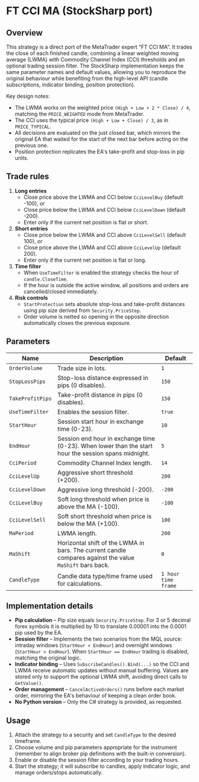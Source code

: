 # FT CCI MA (StockSharp port)

## Overview
This strategy is a direct port of the MetaTrader expert "FT CCI MA". It trades the close of each finished candle, combining a linear weighted moving average (LWMA) with Commodity Channel Index (CCI) thresholds and an optional trading session filter. The StockSharp implementation keeps the same parameter names and default values, allowing you to reproduce the original behaviour while benefiting from the high-level API (candle subscriptions, indicator binding, position protection).

Key design notes:
- The LWMA works on the weighted price `(High + Low + 2 * Close) / 4`, matching the `PRICE_WEIGHTED` mode from MetaTrader.
- The CCI uses the typical price `(High + Low + Close) / 3`, as in `PRICE_TYPICAL`.
- All decisions are evaluated on the just closed bar, which mirrors the original EA that waited for the start of the next bar before acting on the previous one.
- Position protection replicates the EA's take-profit and stop-loss in pip units.

## Trade rules
1. **Long entries**
   - Close price above the LWMA and CCI below `CciLevelBuy` (default -100), *or*
   - Close price below the LWMA and CCI below `CciLevelDown` (default -200).
   - Enter only if the current net position is flat or short.
2. **Short entries**
   - Close price below the LWMA and CCI above `CciLevelSell` (default 100), *or*
   - Close price above the LWMA and CCI above `CciLevelUp` (default 200).
   - Enter only if the current net position is flat or long.
3. **Time filter**
   - When `UseTimeFilter` is enabled the strategy checks the hour of `candle.CloseTime`.
   - If the hour is outside the active window, all positions and orders are cancelled/closed immediately.
4. **Risk controls**
   - `StartProtection` sets absolute stop-loss and take-profit distances using pip size derived from `Security.PriceStep`.
   - Order volume is netted so opening in the opposite direction automatically closes the previous exposure.

## Parameters
| Name | Description | Default |
| ---- | ----------- | ------- |
| `OrderVolume` | Trade size in lots. | `1` |
| `StopLossPips` | Stop-loss distance expressed in pips (0 disables). | `150` |
| `TakeProfitPips` | Take-profit distance in pips (0 disables). | `150` |
| `UseTimeFilter` | Enables the session filter. | `true` |
| `StartHour` | Session start hour in exchange time (0-23). | `10` |
| `EndHour` | Session end hour in exchange time (0-23). When lower than the start hour the session spans midnight. | `5` |
| `CciPeriod` | Commodity Channel Index length. | `14` |
| `CciLevelUp` | Aggressive short threshold (+200). | `200` |
| `CciLevelDown` | Aggressive long threshold (-200). | `-200` |
| `CciLevelBuy` | Soft long threshold when price is above the MA (-100). | `-100` |
| `CciLevelSell` | Soft short threshold when price is below the MA (+100). | `100` |
| `MaPeriod` | LWMA length. | `200` |
| `MaShift` | Horizontal shift of the LWMA in bars. The current candle compares against the value `MaShift` bars back. | `0` |
| `CandleType` | Candle data type/time frame used for calculations. | `1 hour time frame` |

## Implementation details
- **Pip calculation** – Pip size equals `Security.PriceStep`. For 3 or 5 decimal forex symbols it is multiplied by 10 to translate 0.00001 into the 0.0001 pip used by the EA.
- **Session filter** – Implements the two scenarios from the MQL source: intraday windows (`StartHour < EndHour`) and overnight windows (`StartHour > EndHour`). When `StartHour == EndHour` trading is disabled, matching the original logic.
- **Indicator binding** – Uses `SubscribeCandles().Bind(...)` so the CCI and LWMA receive automatic updates without manual buffering. Values are stored only to support the optional LWMA shift, avoiding direct calls to `GetValue()`.
- **Order management** – `CancelActiveOrders()` runs before each market order, mirroring the EA's behaviour of keeping a clean order book.
- **No Python version** – Only the C# strategy is provided, as requested.

## Usage
1. Attach the strategy to a security and set `CandleType` to the desired timeframe.
2. Choose volume and pip parameters appropriate for the instrument (remember to align broker pip definitions with the built-in conversion).
3. Enable or disable the session filter according to your trading hours.
4. Start the strategy; it will subscribe to candles, apply indicator logic, and manage orders/stops automatically.

